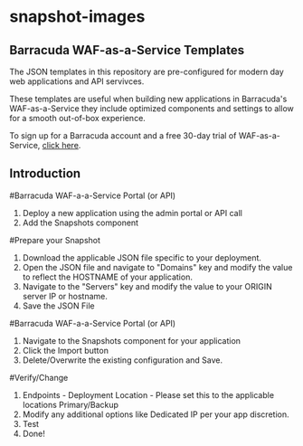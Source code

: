 # snapshot-images

## Barracuda WAF-as-a-Service Templates
The JSON templates in this repository are pre-configured for modern day web applications and API servivces. 

These templates are useful when building new applications in Barracuda's WAF-as-a-Service they include optimized components and settings to allow for a smooth out-of-box experience. 

To sign up for a Barracuda account and a free 30-day trial of WAF-as-a-Service, [click here](https://waas.barracudanetworks.com/).

## Introduction
#Barracuda WAF-a-a-Service Portal (or API)
1. Deploy a new application using the admin portal or API call
2. Add the Snapshots component

#Prepare your Snapshot
1. Download the applicable JSON file specific to your deployment.
2. Open the JSON file and navigate to "Domains" key and modify the value to reflect the HOSTNAME of your application.
3. Navigate to the "Servers" key and modify the value to your ORIGIN server IP or hostname.
4. Save the JSON File

#Barracuda WAF-a-a-Service Portal (or API)
1. Navigate to the Snapshots component for your application
2. Click the Import button
3. Delete/Overwrite the existing configuration and Save.

#Verify/Change
1. Endpoints - Deployment Location - Please set this to the applicable locations Primary/Backup
2. Modify any additional options like Dedicated IP per your app discretion.
3. Test
4. Done!
